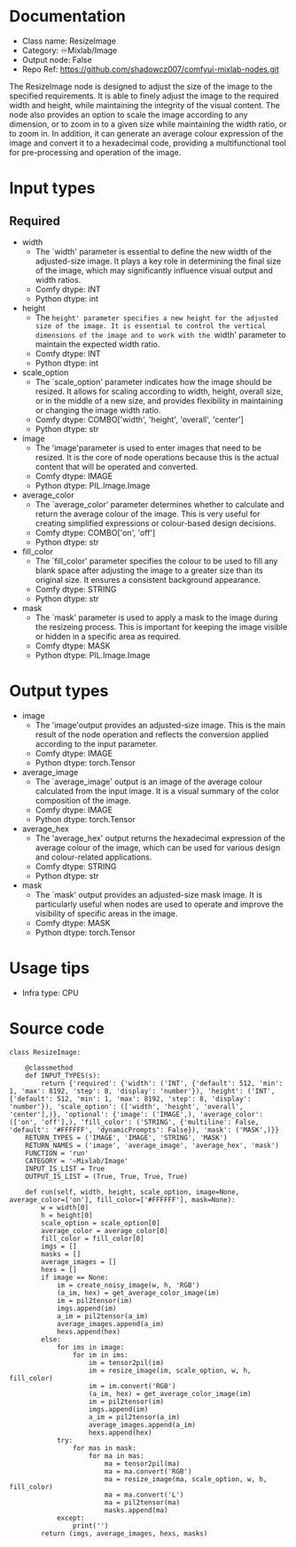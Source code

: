 # Documentation
- Class name: ResizeImage
- Category: ♾️Mixlab/Image
- Output node: False
- Repo Ref: https://github.com/shadowcz007/comfyui-mixlab-nodes.git

The ResizeImage node is designed to adjust the size of the image to the specified requirements. It is able to finely adjust the image to the required width and height, while maintaining the integrity of the visual content. The node also provides an option to scale the image according to any dimension, or to zoom in to a given size while maintaining the width ratio, or to zoom in. In addition, it can generate an average colour expression of the image and convert it to a hexadecimal code, providing a multifunctional tool for pre-processing and operation of the image.

# Input types
## Required
- width
    - The `width' parameter is essential to define the new width of the adjusted-size image. It plays a key role in determining the final size of the image, which may significantly influence visual output and width ratios.
    - Comfy dtype: INT
    - Python dtype: int
- height
    - The `height' parameter specifies a new height for the adjusted size of the image. It is essential to control the vertical dimensions of the image and to work with the `width' parameter to maintain the expected width ratio.
    - Comfy dtype: INT
    - Python dtype: int
- scale_option
    - The `scale_option' parameter indicates how the image should be resized. It allows for scaling according to width, height, overall size, or in the middle of a new size, and provides flexibility in maintaining or changing the image width ratio.
    - Comfy dtype: COMBO['width', 'height', 'overall', 'center']
    - Python dtype: str
- image
    - The 'image'parameter is used to enter images that need to be resized. It is the core of node operations because this is the actual content that will be operated and converted.
    - Comfy dtype: IMAGE
    - Python dtype: PIL.Image.Image
- average_color
    - The `average_color' parameter determines whether to calculate and return the average colour of the image. This is very useful for creating simplified expressions or colour-based design decisions.
    - Comfy dtype: COMBO['on', 'off']
    - Python dtype: str
- fill_color
    - The `fill_color' parameter specifies the colour to be used to fill any blank space after adjusting the image to a greater size than its original size. It ensures a consistent background appearance.
    - Comfy dtype: STRING
    - Python dtype: str
- mask
    - The `mask' parameter is used to apply a mask to the image during the resizeing process. This is important for keeping the image visible or hidden in a specific area as required.
    - Comfy dtype: MASK
    - Python dtype: PIL.Image.Image

# Output types
- image
    - The 'image'output provides an adjusted-size image. This is the main result of the node operation and reflects the conversion applied according to the input parameter.
    - Comfy dtype: IMAGE
    - Python dtype: torch.Tensor
- average_image
    - The `average_image' output is an image of the average colour calculated from the input image. It is a visual summary of the color composition of the image.
    - Comfy dtype: IMAGE
    - Python dtype: torch.Tensor
- average_hex
    - The 'average_hex' output returns the hexadecimal expression of the average colour of the image, which can be used for various design and colour-related applications.
    - Comfy dtype: STRING
    - Python dtype: str
- mask
    - The `mask' output provides an adjusted-size mask image. It is particularly useful when nodes are used to operate and improve the visibility of specific areas in the image.
    - Comfy dtype: MASK
    - Python dtype: torch.Tensor

# Usage tips
- Infra type: CPU

# Source code
```
class ResizeImage:

    @classmethod
    def INPUT_TYPES(s):
        return {'required': {'width': ('INT', {'default': 512, 'min': 1, 'max': 8192, 'step': 8, 'display': 'number'}), 'height': ('INT', {'default': 512, 'min': 1, 'max': 8192, 'step': 8, 'display': 'number'}), 'scale_option': (['width', 'height', 'overall', 'center'],)}, 'optional': {'image': ('IMAGE',), 'average_color': (['on', 'off'],), 'fill_color': ('STRING', {'multiline': False, 'default': '#FFFFFF', 'dynamicPrompts': False}), 'mask': ('MASK',)}}
    RETURN_TYPES = ('IMAGE', 'IMAGE', 'STRING', 'MASK')
    RETURN_NAMES = ('image', 'average_image', 'average_hex', 'mask')
    FUNCTION = 'run'
    CATEGORY = '♾️Mixlab/Image'
    INPUT_IS_LIST = True
    OUTPUT_IS_LIST = (True, True, True, True)

    def run(self, width, height, scale_option, image=None, average_color=['on'], fill_color=['#FFFFFF'], mask=None):
        w = width[0]
        h = height[0]
        scale_option = scale_option[0]
        average_color = average_color[0]
        fill_color = fill_color[0]
        imgs = []
        masks = []
        average_images = []
        hexs = []
        if image == None:
            im = create_noisy_image(w, h, 'RGB')
            (a_im, hex) = get_average_color_image(im)
            im = pil2tensor(im)
            imgs.append(im)
            a_im = pil2tensor(a_im)
            average_images.append(a_im)
            hexs.append(hex)
        else:
            for ims in image:
                for im in ims:
                    im = tensor2pil(im)
                    im = resize_image(im, scale_option, w, h, fill_color)
                    im = im.convert('RGB')
                    (a_im, hex) = get_average_color_image(im)
                    im = pil2tensor(im)
                    imgs.append(im)
                    a_im = pil2tensor(a_im)
                    average_images.append(a_im)
                    hexs.append(hex)
            try:
                for mas in mask:
                    for ma in mas:
                        ma = tensor2pil(ma)
                        ma = ma.convert('RGB')
                        ma = resize_image(ma, scale_option, w, h, fill_color)
                        ma = ma.convert('L')
                        ma = pil2tensor(ma)
                        masks.append(ma)
            except:
                print('')
        return (imgs, average_images, hexs, masks)
```